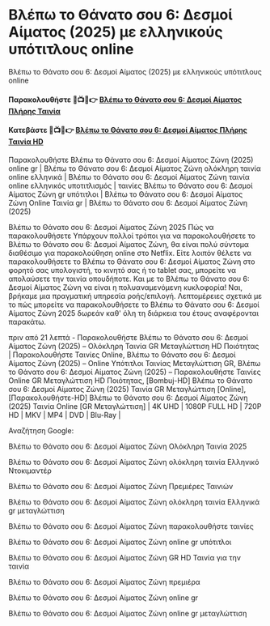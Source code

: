 # Βλέπω το Θάνατο σου 6: Δεσμοί Αίματος (2025) με ελληνικούς υπότιτλους online

Βλέπω το Θάνατο σου 6: Δεσμοί Αίματος (2025) με ελληνικούς υπότιτλους online

#### Παρακολουθήστε 🔴📺📱👉 [Βλέπω το Θάνατο σου 6: Δεσμοί Αίματος Πλήρης Ταινία](https://tinyurl.com/5ycpz88x)

#### Κατεβάστε 🔴📺📱👉 [Βλέπω το Θάνατο σου 6: Δεσμοί Αίματος Πλήρης Ταινία HD](https://tinyurl.com/5ycpz88x)

Παρακολουθήστε Βλέπω το Θάνατο σου 6: Δεσμοί Αίματος Ζώνη (2025) online gr | Βλέπω το Θάνατο σου 6: Δεσμοί Αίματος Ζώνη ολόκληρη ταινία online ελληνικά | Βλέπω το Θάνατο σου 6: Δεσμοί Αίματος Ζώνη ταινία online ελληνικός υποτιτλισμός | ταινίες Βλέπω το Θάνατο σου 6: Δεσμοί Αίματος Ζώνη gr υπότιτλοι | Βλέπω το Θάνατο σου 6: Δεσμοί Αίματος Ζώνη Online Ταινία gr | Βλέπω το Θάνατο σου 6: Δεσμοί Αίματος Ζώνη (2025)

Βλέπω το Θάνατο σου 6: Δεσμοί Αίματος Ζώνη 2025 Πώς να παρακολουθήσετε Υπάρχουν πολλοί τρόποι για να παρακολουθήσετε το Βλέπω το Θάνατο σου 6: Δεσμοί Αίματος Ζώνη, θα είναι πολύ σύντομα διαθέσιμο για παρακολούθηση online στο Netflix. Είτε λοιπόν θέλετε να παρακολουθήσετε το Βλέπω το Θάνατο σου 6: Δεσμοί Αίματος Ζώνη στο φορητό σας υπολογιστή, το κινητό σας ή το tablet σας, μπορείτε να απολαύσετε την ταινία οπουδήποτε. Και με το Βλέπω το Θάνατο σου 6: Δεσμοί Αίματος Ζώνη να είναι η πολυαναμενόμενη κυκλοφορία! Ναι, βρήκαμε μια πραγματική υπηρεσία ροής/επιλογή. Λεπτομέρειες σχετικά με το πώς μπορείτε να παρακολουθήσετε το Βλέπω το Θάνατο σου 6: Δεσμοί Αίματος Ζώνη 2025 δωρεάν καθ' όλη τη διάρκεια του έτους αναφέρονται παρακάτω.

πριν από 21 λεπτά - Παρακολουθήστε Βλέπω το Θάνατο σου 6: Δεσμοί Αίματος Ζώνη (2025) – Ολόκληρη Ταινία GR Μεταγλώττιση HD Ποιότητας | Παρακολουθήστε Ταινίες Online, Βλέπω το Θάνατο σου 6: Δεσμοί Αίματος Ζώνη (2025) – Online Υπότιτλοι Ταινίας Μεταγλώττιση GR, Βλέπω το Θάνατο σου 6: Δεσμοί Αίματος Ζώνη (2025) – Παρακολουθήστε Ταινίες Online GR Μεταγλώττιση HD Ποιότητας, [Bombuj-HD] Βλέπω το Θάνατο σου 6: Δεσμοί Αίματος Ζώνη (2025) Ταινία GR Μεταγλώττιση [Online], [Παρακολουθήστε-HD] Βλέπω το Θάνατο σου 6: Δεσμοί Αίματος Ζώνη (2025) Ταινία Online [GR Μεταγλώττιση] | 4K UHD | 1080P FULL HD | 720P HD | MKV | MP4 | DVD | Blu-Ray |

Αναζήτηση Google:

Βλέπω το Θάνατο σου 6: Δεσμοί Αίματος Ζώνη Ολόκληρη Ταινία 2025

Βλέπω το Θάνατο σου 6: Δεσμοί Αίματος Ζώνη ολόκληρη ταινία Ελληνικό Ντοκιμαντέρ

Βλέπω το Θάνατο σου 6: Δεσμοί Αίματος Ζώνη Πρεμιέρες Ταινιών

Βλέπω το Θάνατο σου 6: Δεσμοί Αίματος Ζώνη ολόκληρη ταινία Ελληνικά gr μεταγλώττιση

Βλέπω το Θάνατο σου 6: Δεσμοί Αίματος Ζώνη παρακολουθήστε ταινίες

Βλέπω το Θάνατο σου 6: Δεσμοί Αίματος Ζώνη online gr υπότιτλοι

Βλέπω το Θάνατο σου 6: Δεσμοί Αίματος Ζώνη GR HD Ταινία για την ταινία

Βλέπω το Θάνατο σου 6: Δεσμοί Αίματος Ζώνη πρεμιέρα

Βλέπω το Θάνατο σου 6: Δεσμοί Αίματος Ζώνη online gr

Βλέπω το Θάνατο σου 6: Δεσμοί Αίματος Ζώνη online gr μεταγλώττιση

